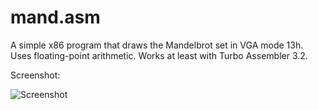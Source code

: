 mand.asm
========

A simple x86 program that draws the Mandelbrot set in VGA mode 13h. Uses floating-point arithmetic. Works at least with Turbo Assembler 3.2.

Screenshot:

![Screenshot](https://raw.github.com/qroph/mand.asm/master/screenshot.png)
